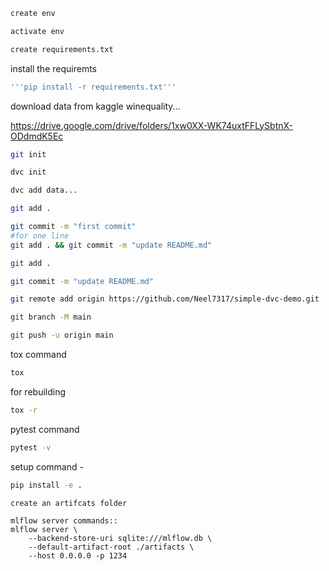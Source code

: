 ```bash
create env
```
```bash
activate env
```
```bash
create requirements.txt
```
install the requiremts
```bash
'''pip install -r requirements.txt'''
```

download data from kaggle winequality...

https://drive.google.com/drive/folders/1xw0XX-WK74uxtFFLySbtnX-ODdmdK5Ec

```bash
git init
```
```bash
dvc init
```
```bash
dvc add data...
```
```bash
git add .
```
```bash
git commit -m "first commit"
#for one line
git add . && git commit -m "update README.md"
 ```
```bash
git add .
```
```bash
git commit -m "update README.md"
```
```bash
git remote add origin https://github.com/Neel7317/simple-dvc-demo.git
```
```bash
git branch -M main
```
```bash
git push -u origin main
```
tox command
```bash
tox
```
for rebuilding
```bash
tox -r
```

pytest command
```bash
pytest -v
```

setup command -
```bash
pip install -e .
```
```
create an artifcats folder

mlflow server commands::
mlflow server \
    --backend-store-uri sqlite:///mlflow.db \
    --default-artifact-root ./artifacts \
    --host 0.0.0.0 -p 1234

```